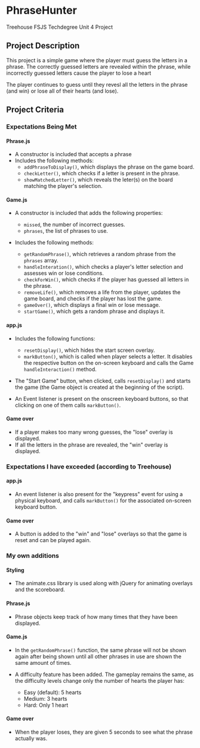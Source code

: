# PhraseHunter
Treehouse FSJS Techdegree Unit 4 Project

## Project Description
This project is a simple game where the player must guess the letters in a phrase. The correctly guessed letters are revealed within the phrase, while incorrectly guessed letters cause the player to lose a heart

The player continues to guess until they revesl all the letters in the phrase (and win) or lose all of their hearts (and lose).

## Project Criteria
### Expectations Being Met
#### Phrase.js
- A constructor is included that accepts a phrase
- Includes the following methods:
    - `addPhraseToDisplay()`, which displays the phrase on the game board.
    - `checkLetter()`, which checks if a letter is present in the phrase.
    - `showMatchedLetter()`, which reveals the leter(s) on the board matching the player's selection.

#### Game.js
- A constructor is included that adds the following properties:
    - `missed`, the number of incorrect guesses.
    - `phrases`, the list of phrases to use.

- Includes the following methods:
    - `getRandomPhrase()`, which retrieves a random phrase from the `phrases` array.
    - `handleInteration()`, which checks a player's letter selection and assesses win or lose conditions.
    - `checkForWin()`, which checks if the player has guessed all letters in the phrase.
    - `removeLife()`, which removes a life from the player, updates the game board, and checks if the player has lost the game.
    - `gameOver()`, which displays a final win or lose message.
    - `startGame()`, which gets a random phrase and displays it.

#### app.js
- Includes the following functions:
    - `resetDisplay()`, which hides the start screen overlay.
    - `markButton()`, which is called when player selects a letter. It disables the respective button on the on-screen keyboard and calls the Game `handleInteraction()` method.

- The "Start Game" button, when clicked, calls `resetDisplay()` and starts the game (the Game object is created at the beginning of the script).

- An Event listener is present on the onscreen keyboard buttons, so that clicking on one of them calls `markButton()`.

#### Game over
- If a player makes too many wrong guesses, the "lose" overlay is displayed.
- If all the letters in the phrase are revealed, the "win" overlay is displayed.

### Expectations I have exceeded (according to Treehouse)
#### app.js
- An event listener is also present for the "keypress" event for using a physical keyboard, and calls `markButton()` for the associated on-screen keyboard button.

#### Game over
- A button is added to the "win" and "lose" overlays so that the game is reset and can be played again.

### My own additions
#### Styling
- The animate.css library is used along with jQuery for animating overlays and the scoreboard.

#### Phrase.js
- Phrase objects keep track of how many times that they have been displayed.

#### Game.js
- In the `getRandomPhrase()` function, the same phrase will not be shown again after being shown until all other phrases in use are shown the same amount of times.

- A difficulty feature has been added. The gameplay remains the same, as the difficulty levels change only the number of hearts the player has:
    - Easy (default): 5 hearts
    - Medium: 3 hearts
    - Hard: Only 1 heart

#### Game over
- When the player loses, they are given 5 seconds to see what the phrase actually was.
